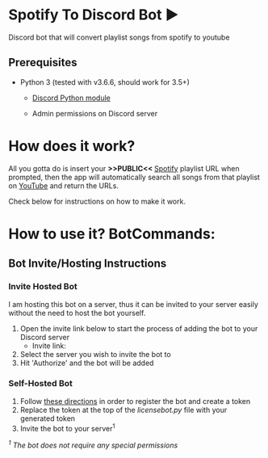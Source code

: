 # Spotify To Discord Bot  ▶
Discord bot that will convert playlist songs from spotify to youtube

## Prerequisites

* Python 3 (tested with v3.6.6, should work for 3.5+)
  * [Discord Python module](https://pypi.org/project/discord.py/)
  
  * Admin permissions on Discord server

# How does it work?
All you gotta do is insert your <b> >>PUBLIC<< </b> <a href="http://www.spotify.com">Spotify</a> playlist URL when prompted, then the app will automatically search all songs from that playlist on <a href="http://youtube.com">YouTube</a> and return the URLs.

Check below for instructions on how to make it work.


# How to use it? BotCommands:



## Bot Invite/Hosting Instructions

### Invite Hosted Bot

I am hosting this bot on a server, thus it can be invited to your server easily without the need to host the bot yourself.

1. Open the invite link below to start the process of adding the bot to your Discord server
    * Invite link: 
2. Select the server you wish to invite the bot to
3. Hit 'Authorize' and the bot will be added

### Self-Hosted Bot

1. Follow [these directions](https://discordpy.readthedocs.io/en/rewrite/discord.html) in order to register the bot and create a token
2. Replace the token at the top of the _licensebot.py_ file with your generated token
3. Invite the bot to your server<sup>1<sup>

_<sup>1</sup> The bot does not require any special permissions_
